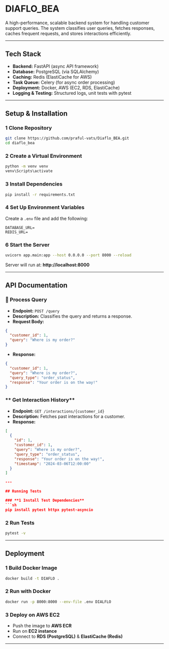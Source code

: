 # DIAFLO_BEA

A high-performance, scalable backend system for handling customer support queries. The system classifies user queries, fetches responses, caches frequent requests, and stores interactions efficiently.

---

## Tech Stack

- **Backend:** FastAPI (async API framework)
- **Database:** PostgreSQL (via SQLAlchemy)
- **Caching:** Redis (ElastiCache for AWS)
- **Task Queue:** Celery (for async order processing)
- **Deployment:** Docker, AWS (EC2, RDS, ElastiCache)
- **Logging & Testing:** Structured logs, unit tests with pytest

---

## Setup & Installation

### **1️ Clone Repository**
```sh
git clone https://github.com/praful-vats/Diaflo_BEA.git
cd diaflo_bea
```

### **2️ Create a Virtual Environment**
```sh
python -m venv venv
venv\Scripts\activate
```

### **3️ Install Dependencies**
```sh
pip install -r requirements.txt
```

### **4️ Set Up Environment Variables**
Create a `.env` file and add the following:
```env
DATABASE_URL=
REDIS_URL=
```

### **6️ Start the Server**
```sh
uvicorn app.main:app --host 0.0.0.0 --port 8000 --reload
```

Server will run at: **http://localhost:8000**

---

## API Documentation

### **🔹 Process Query**
- **Endpoint:** `POST /query`
- **Description:** Classifies the query and returns a response.
- **Request Body:**
```json
{
  "customer_id": 1,
  "query": "Where is my order?"
}
```
- **Response:**
```json
{
  "customer_id": 1,
  "query": "Where is my order?",
  "query_type": "order_status",
  "response": "Your order is on the way!"
}
```

### ** Get Interaction History**
- **Endpoint:** `GET /interactions/{customer_id}`
- **Description:** Fetches past interactions for a customer.
- **Response:**
```json
[
  {
    "id": 1,
    "customer_id": 1,
    "query": "Where is my order?",
    "query_type": "order_status",
    "response": "Your order is on the way!",
    "timestamp": "2024-03-06T12:00:00"
  }
]

---

## Running Tests

### **1️ Install Test Dependencies**
```sh
pip install pytest httpx pytest-asyncio
```

### **2️ Run Tests**
```sh
pytest -v
```

---

## Deployment

### **1️ Build Docker Image**
```sh
docker build -t DIAFLO .
```

### **2️ Run with Docker**
```sh
docker run -p 8000:8000 --env-file .env DIALFLO
```

### **3️ Deploy on AWS EC2**
- Push the image to **AWS ECR**
- Run on **EC2 instance**
- Connect to **RDS (PostgreSQL)** & **ElastiCache (Redis)**

---
#
